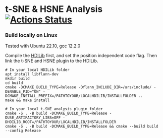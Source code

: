 # t-SNE & HSNE Analysis  [![Actions Status](https://github.com/ManiVaultStudio/t-SNE-Analysis/workflows/t-SNE-Analysis/badge.svg)](https://github.com/ManiVaultStudio/t-SNE-Analysis/actions)


### Build locally on Linux

Tested with Ubuntu 22.10, gcc 12.2.0

Compile the [HDILib](https://github.com/biovault/HDILib) first, and set the position independent code flag. Then link the t-SNE and HSNE plugin to the HDILib.
```
# In your local HDILib folder
apt install libflann-dev
mkdir build 
cd build
cmake -DCMAKE_BUILD_TYPE=Release -Dflann_INCLUDE_DIR=/urs/include/ -DENABLE_PID="ON" -DCMAKE_INSTALL_PREFIX=/PATHTOYOUR/LOCALHDILIB/INSTALLFOLDER ..
make && make install
```

```
# In your local t-SNE analysis plugin folder
cmake -S . -B build -DCMAKE_BUILD_TYPE=Release -DUSE_ARTIFACTORY_LIBS=OFF -DHDILIB_ROOT=/PATHTOYOUR/LOCALHDILIB/INSTALLFOLDER
cmake -S . -B build -DCMAKE_BUILD_TYPE=Release && cmake --build build --config Release
```

